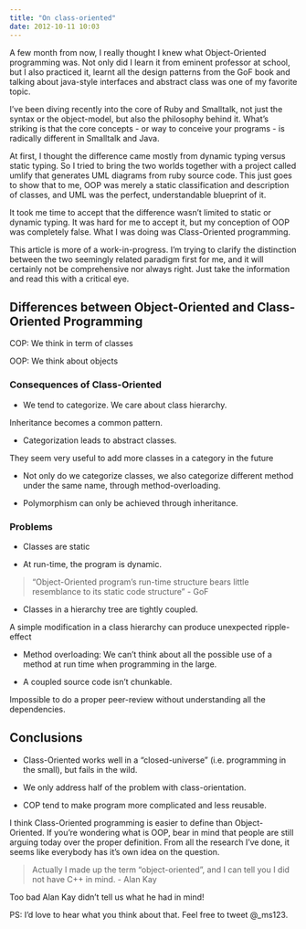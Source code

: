```yaml
---
title: "On class-oriented"
date: 2012-10-11 10:03
---
```


A few month from now, I really thought I knew what Object-Oriented programming was. Not only did I learn it from eminent professor at school, but I also practiced it, learnt all the design patterns from the GoF book and talking about java-style interfaces and abstract class was one of my favorite topic.

I’ve been diving recently into the core of Ruby and Smalltalk, not just the syntax or the object-model, but also the philosophy behind it. What’s striking is that the core concepts - or way to conceive your programs - is radically different in Smalltalk and Java.

At first, I thought the difference came mostly from dynamic typing versus static typing. So I tried to bring the two worlds together with a project called umlify that generates UML diagrams from ruby source code. This just goes to show that to me, OOP was merely a static classification and description of classes, and UML was the perfect, understandable blueprint of it.

It took me time to accept that the difference wasn’t limited to static or dynamic typing. It was hard for me to accept it, but my conception of OOP was completely false. What I was doing was Class-Oriented programming.

This article is more of a work-in-progress. I’m trying to clarify the distinction between the two seemingly related paradigm first for me, and it will certainly not be comprehensive nor always right. Just take the information and read this with a critical eye.


## Differences between Object-Oriented and Class-Oriented Programming

COP: We think in term of classes

OOP: We think about objects

### Consequences of Class-Oriented

* We tend to categorize. We care about class hierarchy.

Inheritance becomes a common pattern.

* Categorization leads to abstract classes.

They seem very useful to add more classes in a category in the future

* Not only do we categorize classes, we also categorize different method under the same name, through method-overloading.

* Polymorphism can only be achieved through inheritance.

### Problems

* Classes are static

* At run-time, the program is dynamic.

> “Object-Oriented program’s run-time structure bears little resemblance to its static code structure” - GoF 

* Classes in a hierarchy tree are tightly coupled.

A simple modification in a class hierarchy can produce unexpected ripple-effect

* Method overloading: We can’t think about all the possible use of a method at run time when programming in the large.

* A coupled source code isn’t chunkable.

Impossible to do a proper peer-review without understanding all the dependencies.

## Conclusions

* Class-Oriented works well in a “closed-universe” (i.e. programming in the small), but fails in the wild.

* We only address half of the problem with class-orientation.

* COP tend to make program more complicated and less reusable.

I think Class-Oriented programming is easier to define than Object-Oriented. If you’re wondering what is OOP, bear in mind that people are still arguing today over the proper definition. From all the research I’ve done, it seems like everybody has it’s own idea on the question.

> Actually I made up the term “object-oriented”, and I can tell you I did not have C++ in mind. - Alan Kay

Too bad Alan Kay didn’t tell us what he had in mind!

PS: I’d love to hear what you think about that. Feel free to tweet @_ms123.